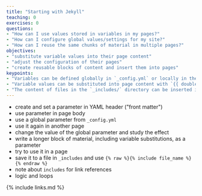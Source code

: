 ```yaml
---
title: "Starting with Jekyll"
teaching: 0
exercises: 0
questions:
- "How can I use values stored in variables in my pages?"
- "How can I configure global values/settings for my site?"
- "How can I reuse the same chunks of material in multiple pages?"
objectives:
- "substitute variable values into their page content"
- "adjust the configuration of their pages"
- "create reusable blocks of content and insert them into pages"
keypoints:
- "Variables can be defined globally in `_config.yml` or locally in the YAML header"
- "Variable values can be substituted into page content with `{{ double_curly_brackets }}`"
- "The content of files in the `_includes/` directory can be inserted into a page with `{ % include file_name % }`"
---
```


- create and set a parameter in YAML header ("front matter")
- use parameter in page body
- use a global parameter from `_config.yml`
- use it again in another page
- change the value of the global parameter and study the effect
- write a longer block of material, including variable substitutions, as a parameter
- try to use it in a page
- save it to a file in `_includes` and use `{% raw %}{% include file_name %}{% endraw %}`
- note about `includes` for link references
- logic and loops

{% include links.md %}
